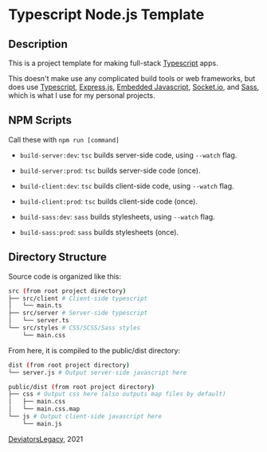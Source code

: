 # Typescript Node.js Template

## Description

This is a project template for making full-stack [Typescript][0] apps.

This doesn't make use any complicated build tools or web frameworks,
but does use [Typescript][0], [Express.js][1], [Embedded Javascript][2],
[Socket.io][3], and [Sass][4], which is what I use for my personal projects.

## NPM Scripts

Call these with `npm run [command]` 

- `build-server:dev`: `tsc` builds server-side code, using `--watch` flag.
- `build-server:prod`: `tsc` builds server-side code (once).

- `build-client:dev`: `tsc` builds client-side code, using `--watch` flag.
- `build-client:prod`: `tsc` builds client-side code (once).

- `build-sass:dev`: `sass` builds stylesheets, using `--watch` flag.
- `build-sass:prod`: `sass` builds stylesheets (once).

## Directory Structure

Source code is organized like this:
```sh
src (from root project directory)
├── src/client # Client-side typescript
│   └── main.ts
├── src/server # Server-side typescript
│   └── server.ts
└── src/styles # CSS/SCSS/Sass styles
    └── main.css
```

From here, it is compiled to the public/dist directory:
```sh
dist (from root project directory)
└── server.js # Output server-side javascript here

public/dist (from root project directory)
├── css # Output css here (also outputs map files by default)
│   ├── main.css
│   └── main.css.map
└── js # Output client-side javascript here
    └── main.js
```

[DeviatorsLegacy][5], 2021


[0]: https://www.typescriptlang.org/ 
[1]: https://expressjs.com/
[2]: https://www.npmjs.com/package/ejs/
[3]: https://socket.io/
[4]: https://sass-lang.com/
[5]: https://github.com/deviatorslegacy/
